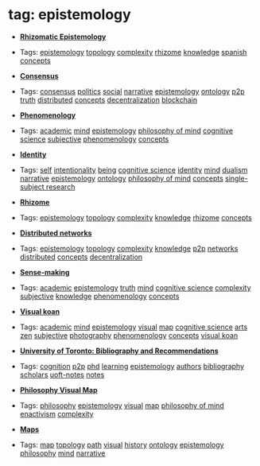 
# tag: epistemology

 * **[Rhizomatic Epistemology](../content/concepts/rhizomatic_epistemology.md)**

  * Tags:  <a class="tag" href="#!tags/epistemology.md">epistemology</a>  <a class="tag" href="#!tags/topology.md">topology</a>  <a class="tag" href="#!tags/complexity.md">complexity</a>  <a class="tag" href="#!tags/rhizome.md">rhizome</a>  <a class="tag" href="#!tags/knowledge.md">knowledge</a>  <a class="tag" href="#!tags/spanish.md">spanish</a>  <a class="tag" href="#!tags/concepts.md">concepts</a>
 * **[Consensus](../content/concepts/consensus.md)**

  * Tags:  <a class="tag" href="#!tags/consensus.md">consensus</a>  <a class="tag" href="#!tags/politics.md">politics</a>  <a class="tag" href="#!tags/social.md">social</a>  <a class="tag" href="#!tags/narrative.md">narrative</a>  <a class="tag" href="#!tags/epistemology.md">epistemology</a>  <a class="tag" href="#!tags/ontology.md">ontology</a>  <a class="tag" href="#!tags/p2p.md">p2p</a>  <a class="tag" href="#!tags/truth.md">truth</a>  <a class="tag" href="#!tags/distributed.md">distributed</a>  <a class="tag" href="#!tags/concepts.md">concepts</a>  <a class="tag" href="#!tags/decentralization.md">decentralization</a>  <a class="tag" href="#!tags/blockchain.md">blockchain</a>
 * **[Phenomenology](../content/concepts/phenomenology.md)**

  * Tags:  <a class="tag" href="#!tags/academic.md">academic</a>  <a class="tag" href="#!tags/mind.md">mind</a>  <a class="tag" href="#!tags/epistemology.md">epistemology</a>  <a class="tag" href="#!tags/philosophy of mind.md">philosophy of mind</a>  <a class="tag" href="#!tags/cognitive science.md">cognitive science</a>  <a class="tag" href="#!tags/subjective.md">subjective</a>  <a class="tag" href="#!tags/phenomenology.md">phenomenology</a>  <a class="tag" href="#!tags/concepts.md">concepts</a>
 * **[Identity](../content/concepts/identity.md)**

  * Tags:  <a class="tag" href="#!tags/self.md">self</a>  <a class="tag" href="#!tags/intentionality.md">intentionality</a>  <a class="tag" href="#!tags/being.md">being</a>  <a class="tag" href="#!tags/cognitive science.md">cognitive science</a>  <a class="tag" href="#!tags/identity.md">identity</a>  <a class="tag" href="#!tags/mind.md">mind</a>  <a class="tag" href="#!tags/dualism.md">dualism</a>  <a class="tag" href="#!tags/narrative.md">narrative</a>  <a class="tag" href="#!tags/epistemology.md">epistemology</a>  <a class="tag" href="#!tags/ontology.md">ontology</a>  <a class="tag" href="#!tags/philosophy of mind.md">philosophy of mind</a>  <a class="tag" href="#!tags/concepts.md">concepts</a>  <a class="tag" href="#!tags/single-subject research.md">single-subject research</a>
 * **[Rhizome](../content/concepts/rhizome.md)**

  * Tags:  <a class="tag" href="#!tags/epistemology.md">epistemology</a>  <a class="tag" href="#!tags/topology.md">topology</a>  <a class="tag" href="#!tags/complexity.md">complexity</a>  <a class="tag" href="#!tags/knowledge.md">knowledge</a>  <a class="tag" href="#!tags/rhizome.md">rhizome</a>  <a class="tag" href="#!tags/concepts.md">concepts</a>
 * **[Distributed networks](../content/concepts/distributed_networks.md)**

  * Tags:  <a class="tag" href="#!tags/epistemology.md">epistemology</a>  <a class="tag" href="#!tags/topology.md">topology</a>  <a class="tag" href="#!tags/complexity.md">complexity</a>  <a class="tag" href="#!tags/knowledge.md">knowledge</a>  <a class="tag" href="#!tags/p2p.md">p2p</a>  <a class="tag" href="#!tags/networks.md">networks</a>  <a class="tag" href="#!tags/distributed.md">distributed</a>  <a class="tag" href="#!tags/concepts.md">concepts</a>  <a class="tag" href="#!tags/decentralization.md">decentralization</a>
 * **[Sense-making](../content/concepts/sense-making.md)**

  * Tags:  <a class="tag" href="#!tags/academic.md">academic</a>  <a class="tag" href="#!tags/epistemology.md">epistemology</a>  <a class="tag" href="#!tags/truth.md">truth</a>  <a class="tag" href="#!tags/mind.md">mind</a>  <a class="tag" href="#!tags/cognitive science.md">cognitive science</a>  <a class="tag" href="#!tags/complexity.md">complexity</a>  <a class="tag" href="#!tags/subjective.md">subjective</a>  <a class="tag" href="#!tags/knowledge.md">knowledge</a>  <a class="tag" href="#!tags/phenomenology.md">phenomenology</a>  <a class="tag" href="#!tags/concepts.md">concepts</a>
 * **[Visual koan](../content/concepts/visual_koan.md)**

  * Tags:  <a class="tag" href="#!tags/academic.md">academic</a>  <a class="tag" href="#!tags/mind.md">mind</a>  <a class="tag" href="#!tags/epistemology.md">epistemology</a>  <a class="tag" href="#!tags/visual.md">visual</a>  <a class="tag" href="#!tags/map.md">map</a>  <a class="tag" href="#!tags/cognitive science.md">cognitive science</a>  <a class="tag" href="#!tags/arts.md">arts</a>  <a class="tag" href="#!tags/zen.md">zen</a>  <a class="tag" href="#!tags/subjective.md">subjective</a>  <a class="tag" href="#!tags/photography.md">photography</a>  <a class="tag" href="#!tags/phenomenology.md">phenomenology</a>  <a class="tag" href="#!tags/concepts.md">concepts</a>  <a class="tag" href="#!tags/visual koan.md">visual koan</a>
 * **[University of Toronto: Bibliography and Recommendations](../content/notebook/captures/notes/uoft-note-bibliography.md)**

  * Tags:  <a class="tag" href="#!tags/cognition.md">cognition</a>  <a class="tag" href="#!tags/p2p.md">p2p</a>  <a class="tag" href="#!tags/phd.md">phd</a>  <a class="tag" href="#!tags/learning.md">learning</a>  <a class="tag" href="#!tags/epistemology.md">epistemology</a>  <a class="tag" href="#!tags/authors.md">authors</a>  <a class="tag" href="#!tags/bibliography.md">bibliography</a>  <a class="tag" href="#!tags/scholars.md">scholars</a>  <a class="tag" href="#!tags/uoft-notes.md">uoft-notes</a>  <a class="tag" href="#!tags/notes.md">notes</a>
 * **[Philosophy Visual Map](../content/notebook/maps/philosophy.md)**

  * Tags:  <a class="tag" href="#!tags/philosophy.md">philosophy</a>  <a class="tag" href="#!tags/epistemology.md">epistemology</a>  <a class="tag" href="#!tags/visual.md">visual</a>  <a class="tag" href="#!tags/map.md">map</a>  <a class="tag" href="#!tags/philosophy of mind.md">philosophy of mind</a>  <a class="tag" href="#!tags/enactivism.md">enactivism</a>  <a class="tag" href="#!tags/complexity.md">complexity</a>
 * **[Maps](../content/notebook/maps.md)**

  * Tags:  <a class="tag" href="#!tags/map.md">map</a>  <a class="tag" href="#!tags/topology.md">topology</a>  <a class="tag" href="#!tags/path.md">path</a>  <a class="tag" href="#!tags/visual.md">visual</a>  <a class="tag" href="#!tags/history.md">history</a>  <a class="tag" href="#!tags/ontology.md">ontology</a>  <a class="tag" href="#!tags/epistemology.md">epistemology</a>  <a class="tag" href="#!tags/philosophy.md">philosophy</a>  <a class="tag" href="#!tags/mind.md">mind</a>  <a class="tag" href="#!tags/narrative.md">narrative</a>
